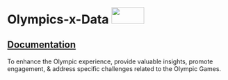 # Olympics-x-Data <img src="https://github.com/datta-magar/Olympics-x-Data/assets/63116590/65a1ed7a-1c22-49a0-ab0d-0390eefd9cf8" width="75" height="37.5">
## [Documentation]([https://link-url-here.org](https://docs.google.com/document/d/1vC-DnaIRe8SeRH4KhpbB5wJgD-Mxr5gC8SQ39ofQAwo/edit?usp=sharing)https://docs.google.com/document/d/1vC-DnaIRe8SeRH4KhpbB5wJgD-Mxr5gC8SQ39ofQAwo/edit?usp=sharing)

 To enhance the Olympic experience, provide valuable insights, promote engagement, &amp; address specific challenges related to the Olympic Games.
 

